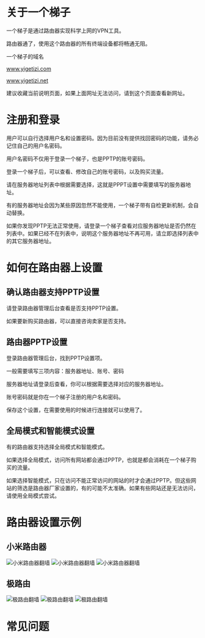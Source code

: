 # 关于一个梯子
一个梯子是通过路由器实现科学上网的VPN工具。

路由器通了，使用这个路由器的所有终端设备都将畅通无阻。

一个梯子的域名

www.yigetizi.com

www.yigetizi.net

建议收藏当前说明页面，如果上面网址无法访问，请到这个页面查看新网址。

# 注册和登录
用户可以自行选择用户名和设置密码。因为目前没有提供找回密码的功能，请务必记住自己的用户名密码。

用户名密码不仅用于登录一个梯子，也是PPTP的账号密码。

登录一个梯子后，可以查看、修改自己的账号密码，以及购买流量。

请在服务器地址列表中根据需要选择，这就是PPPT设置中需要填写的服务器地址。

有的服务器地址会因为某些原因忽然不能使用，一个梯子带有自检更新机制，会自动替换。

如果你发现PPTP无法正常使用，请登录一个梯子查看对应服务器地址是否仍然在列表中。如果已经不在列表中，说明这个服务器地址不再可用，请立即选择列表中的其它服务器地址。

# 如何在路由器上设置
## 确认路由器支持PPTP设置
请登录路由器管理后台查看是否支持PPTP设置。

如果要新购买路由器，可以直接咨询卖家是否支持。

## 路由器PPTP设置
登录路由器管理后台，找到PPTP设置项。

一般需要填写三项内容：服务器地址、账号、密码

服务器地址请登录后查看，你可以根据需要选择对应的服务器地址。

账号密码就是你在一个梯子注册的用户名和密码。

保存这个设置，在需要使用的时候进行连接就可以使用了。

## 全局模式和智能模式设置
有的路由器支持选择全局模式和智能模式。

如果选择全局模式，访问所有网站都会通过PPTP，也就是都会消耗在一个梯子购买的流量。

如果选择智能模式，只在访问不能正常访问的网站的时才会通过PPTP。但这些网站的筛选是路由器厂家设置的，有的可能不太准确。如果有些网站还是无法访问，请使用全局模式尝试。

# 路由器设置示例
## 小米路由器
![小米路由器翻墙](http://cdn.yigetizi.site/pic/mi001.jpg)
![小米路由器翻墙](http://cdn.yigetizi.site/pic/mi002.jpg)
![小米路由器翻墙](http://cdn.yigetizi.site/pic/mi004.jpg)

## 极路由
![极路由翻墙](http://cdn.yigetizi.site/pic/gee001.jpg)
![极路由翻墙](http://cdn.yigetizi.site/pic/gee002.jpg)
![极路由翻墙](http://cdn.yigetizi.site/pic/gee003.jpg)

# 常见问题
